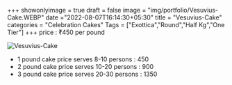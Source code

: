 +++
showonlyimage = true
draft = false
image = "img/portfolio/Vesuvius-Cake.WEBP"
date ="2022-08-07T16:14:30+05:30"
title = "Vesuvius-Cake"
categories = "Celebration Cakes"
Tags = ["Exottica","Round","Half Kg","One Tier"]
+++
price : ₹450 per pound
<!--more-->
![Vesuvius-Cake](/img/portfolio/Vesuvius-Cake.WEBP)
* 1 pound cake price serves 8-10 persons : 450
* 2 pound cake price serves 10-20 persons : 900
* 3 pound cake price serves 20-30 persons : 1350
